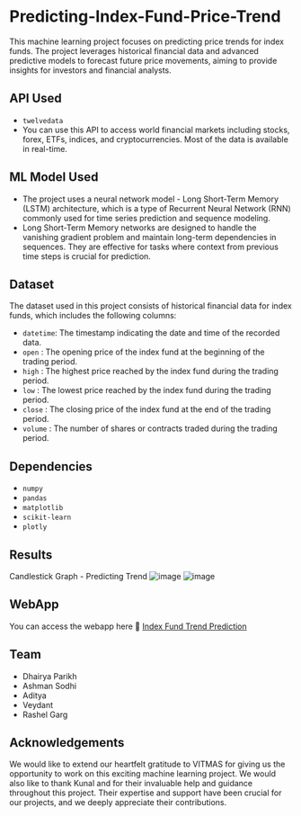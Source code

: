# Predicting-Index-Fund-Price-Trend
This machine learning project focuses on predicting price trends for index funds. The project leverages historical financial data and advanced predictive models to forecast future price movements, aiming to provide insights for investors and financial analysts.

## API Used
  - `twelvedata`
  -  You can use this API to access world financial markets including stocks, forex, ETFs, indices, and cryptocurrencies. Most of the data is available in real-time.

## ML Model Used
  - The project uses a neural network model - Long Short-Term Memory (LSTM) architecture, which is a type of Recurrent Neural Network (RNN) commonly used for time series prediction and sequence modeling.
  - Long Short-Term Memory networks are designed to handle the vanishing gradient problem and maintain long-term dependencies in sequences. They are effective for tasks where context from previous time steps is crucial for prediction.

## Dataset
The dataset used in this project consists of historical financial data for index funds, which includes the following columns:
  - `datetime`: The timestamp indicating the date and time of the recorded data.
  - `open` : The opening price of the index fund at the beginning of the trading period.
  - `high` : The highest price reached by the index fund during the trading period.
  - `low` : The lowest price reached by the index fund during the trading period.
  - `close` : The closing price of the index fund at the end of the trading period.
  - `volume` : The number of shares or contracts traded during the trading period.

## Dependencies
  - `numpy`
  - `pandas`
  - `matplotlib`
  - `scikit-learn`
  - `plotly`

## Results

Candlestick Graph - Predicting Trend
![image](https://github.com/AshmanSodhi/Predicting-Index-Fund-Price-Trend/assets/132582176/d4090120-4732-4006-9fbb-16d24f9020d8)
![image](https://github.com/AshmanSodhi/Predicting-Index-Fund-Price-Trend/assets/132582176/2d87fa98-ecc2-4883-bbe8-d44f797c114f)


## WebApp
You can access the webapp here 🔽
[Index Fund Trend Prediction](https://predicting-index-fund-price-trend-wadpapppphjypw2nnluguaxv.streamlit.app/)

## Team
+ Dhairya Parikh
+ Ashman Sodhi
+ Aditya
+ Veydant
+ Rashel Garg

## Acknowledgements
We would like to extend our heartfelt gratitude to VITMAS for giving us the opportunity to work on this exciting machine learning project.
We would also like to thank Kunal and <name> for their invaluable help and guidance throughout this project. Their expertise and support have been crucial for our projects, and we deeply appreciate their contributions. 
